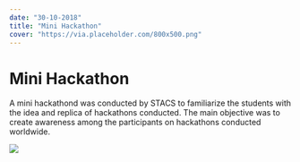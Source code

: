 ```yaml
---
date: "30-10-2018"
title: "Mini Hackathon"
cover: "https://via.placeholder.com/800x500.png"
---
```

# Mini Hackathon

A mini hackathond was conducted by STACS to familiarize the students with the idea and replica of hackathons conducted. The main objective was to create awareness among the participants on hackathons conducted worldwide.

![](https://user-images.githubusercontent.com/47708978/88577164-2daf6d80-d064-11ea-8caf-4ec195820576.jpg)